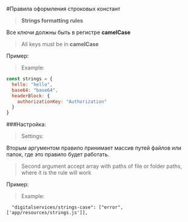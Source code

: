 #Правила оформления строковых констант
>**Strings formatting rules**

Все ключи должны быть в регистре **camelCase**

>All keys must be in **camelCase**

Пример:
>Example:
```js
const strings = {
  hello: "hello",
  base64: "base64",
  headerBlock: {
    authorizationKey: "Authorization" 
  }
}
```

###Настройка:
>Settings:

Вторым аргументом правило принимает массив путей файлов или папок, где это 
правило будет работать.

>Second argument accept array with paths of file or folder paths, where it is
 the rule will work

Пример:
>Example:

```text
  "digitalservices/strings-case": ["error", ['app/resources/strings.js']],
```
